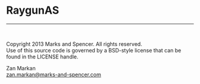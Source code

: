 RaygunAS
========

--------

<br />

Copyright 2013 Marks and Spencer. All rights reserved.<br />
Use of this source code is governed by a BSD-style license that can be found in the LICENSE handle.

Zan Markan<br />
zan.markan@marks-and-spencer.com<br />
<br />